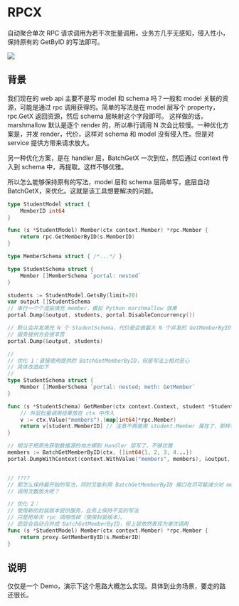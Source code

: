 # RPCX

自动聚合单次 RPC 请求调用为若干次批量调用。业务方几乎无感知，侵入性小，保持原有的 GetByID 的写法即可。

![](https://pic3.zhimg.com/v2-700a32e38e1de03ac6997241804b5a6b.png)

## 背景

我们现在的 web api 主要不是写 model 和 schema 吗？一般和 model 关联的资源，可能是通过 rpc 调用获得的。简单的写法是在 model 层写个 property，rpc.GetX 返回资源，然后 schema 层映射这个字段即可。
这样做的话，marshmallow 默认是逐个 render 的，所以串行调用 N 次会比较慢。一种优化方案是，并发 render，代价，这样对 schema 和 model 没有侵入性。但是对 service 提供方带来请求放大。

另一种优化方案，是在 handler 层，BatchGetX 一次到位，然后通过 context 传入到 schema 中，再提取。这样不够优雅。

所以怎么能够保持原有的写法，model 层和 schema 层简单写，底层自动 BatchGetX，来优化。这就是该工具想要解决的问题。

```go
type StudentModel struct {
    MemberID int64
}

func (s *StudentModel) Member(ctx context.Member) *rpc.Member {
    return rpc.GetMemberByID(s.MemberID)
}

type MemberSchema struct { /*...*/ }

type StudentSchema struct {
    Member []MemberSchema `portal: nested`
}

students := StudentModel.GetsBy(limit=20)
var output []StudentSchema
// 串行一个个渲染填充 member，模拟 Python marshmallow 效果
portal.Dump(&output, students, portal.DisableConcurrency()) 

// 默认会并发填充 N 个 StudentSchema，代价是会做最大 N 个并发的 GetMemberByID 请求
// 服务提供方会很辛苦
portal.Dump(&output, students)

// 
// 优化 1：直接使用提供的 BatchGetMemberByID，但是写法上相对恶心
// 具体改造如下
//
type StudentSchema struct {
    Member []MemberSchema `portal: nested; meth: GetMember`
}

func (s *StudentSchema) GetMember(ctx context.Context, student *StudentModel) *rpc.Member {
    // 外层批量调用结果放在 ctx 中传入
    v := ctx.Value("members").(map[int64]*rpc.Member)
    return v[student.MemberID] // 注意不再使用 student.Member 属性了，那样会单次调用
}

// 相当于把原先获取数据源的地方挪到 Handler 层写了，不够优雅
members := BatchGetMemberByID(ctx, []int64{1, 2, 3, 4...})
portal.DumpWithContext(context.WithValue("members", members), &output, students)


// ????
// 那怎么保持最开始的写法，同时又能利用 BatchGetMemberByID 接口在尽可能减少对 member 服务
// 调用次数放大呢？

// 优化 2：
// 使用新的封装版本提供服务，业务上保持不变的写法
// 只是把单次 rpc 调用改掉（使用封装版本）。
// 底层会自动合并成 BatchGetMemberByID，但上层依然表现为单次调用
func (s *StudentModel) Member(ctx context.Member) *rpc.Member {
    return proxy.GetMemberByID(s.MemberID)
}
```

## 说明

仅仅是一个 Demo，演示下这个思路大概怎么实现。具体到业务场景，要走的路还很长。
